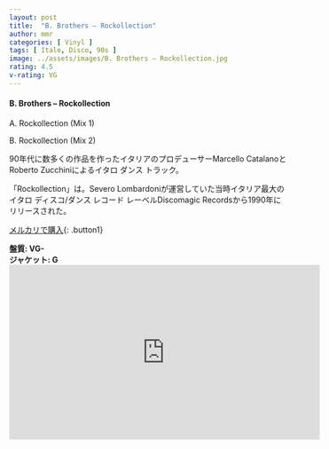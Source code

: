 ```yaml
---
layout: post
title:  "B. Brothers – Rockollection"
author: mmr
categories: [ Vinyl ]
tags: [ Italo, Disco, 90s ]
image: ../assets/images/B. Brothers – Rockollection.jpg
rating: 4.5
v-rating: VG
---
```


#### B. Brothers – Rockollection

A. Rockollection (Mix 1)

B. Rockollection (Mix 2)

90年代に数多くの作品を作ったイタリアのプロデューサーMarcello CatalanoとRoberto Zucchiniによるイタロ ダンス トラック。

「Rockollection」は。Severo Lombardoniが運営していた当時イタリア最大のイタロ ディスコ/ダンス レコード レーベルDiscomagic Recordsから1990年にリリースされた。


[メルカリで購入](https://jp.mercari.com/item/m10265577221?afid=6142608987){: .button1}


<div class="mt-4 mb-4 d-flex align-items-center">
<strong class="mr-1">盤質: VG-</strong>
</div>
<div class="mt-4 mb-4 d-flex align-items-center">
<strong class="mr-1">ジャケット: G</strong>
</div>

<iframe width="560" height="315" src="https://www.youtube.com/embed/QXMkTlVP-DU?si=1EsCWOFHtsbrayC5" title="YouTube video player" frameborder="0" allow="accelerometer; autoplay; clipboard-write; encrypted-media; gyroscope; picture-in-picture; web-share" referrerpolicy="strict-origin-when-cross-origin" allowfullscreen></iframe>